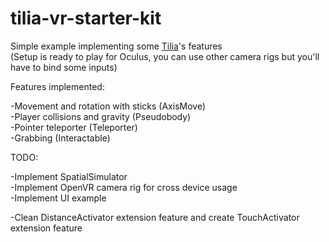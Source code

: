 # tilia-vr-starter-kit

Simple example implementing some [Tilia](https://github.com/ExtendRealityLtd)'s features<br/>
(Setup is ready to play for Oculus, you can use other camera rigs but you'll have to bind some inputs)

Features implemented:

-Movement and rotation with sticks (AxisMove)<br/>
-Player collisions and gravity (Pseudobody)<br/>
-Pointer teleporter (Teleporter)<br/>
-Grabbing (Interactable)

TODO:

-Implement SpatialSimulator<br/>
-Implement OpenVR camera rig for cross device usage<br/>
-Implement UI example

-Clean DistanceActivator extension feature and create TouchActivator extension feature
